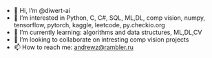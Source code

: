 - 👋 Hi, I’m @diwert-ai
- 👀 I’m interested in Python, C, C#, SQL, ML,DL, comp vision, numpy, tensorflow, pytorch, kaggle, leetcode, py.checkio.org 
- 🌱 I’m currently learning: algorithms and data structures, ML,DL,CV
- 💞️ I’m looking to collaborate on intresting comp vision projects 
- 📫 How to reach me: andrewz@rambler.ru

<!---
diwert-ai/diwert-ai is a ✨ special ✨ repository because its `README.md` (this file) appears on your GitHub profile.
You can click the Preview link to take a look at your changes.
--->
